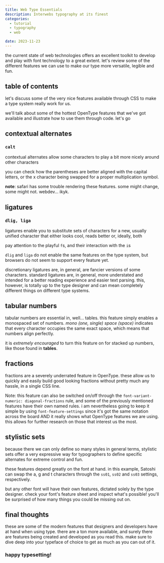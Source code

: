 ```yaml
---
title: Web Type Essentials
description: Interwebs typography at its finest
categories:
  - tutorial
  - typography
  - web

date: 2023-11-23
---
```


<script>
import Calt from '$lib/components/posts/Calt.svelte'
import Liga from '$lib/components/posts/Liga.svelte'
import Tnum from '$lib/components/posts/Tnum.svelte'
import Frac from '$lib/components/posts/Frac.svelte'
import SSAlt from '$lib/components/posts/SSAlt.svelte'
</script>

the current state of web technologies offers an excellent toolkit to develop and play with font technology to a great extent. let's review some of the different features we can use to make our type more versatile, legible and fun.

## table of contents

let's discuss some of the very nice features available through CSS to make a type system really work for us.

we'll talk about some of the hottest OpenType features that we've got available and illustrate how to use them through code. let's go

## contextual alternates

### `calt`

contextual alternates allow some characters to play a bit more nicely around other characters

<Calt />

you can check how the parentheses are better aligned with the capital letters, or the x character being swapped for a proper multiplication symbol.

**note**: safari has some trouble rendering these features. some might change, some might not. webdev... ikyk.

## ligatures

### `dlig, liga`

ligatures enable you to substitute sets of characters for a new, usually unified character that either looks cool, reads better or, ideally, both

<Liga/>

pay attention to the playful `f`s, and their interaction with the `i`s

`dlig` and `liga` do not enable the same features on the type system, but browsers do not seem to support every feature yet.

discretionary ligatures are, in general, are fancier versions of some characters. standard ligatures are, in general, more understated and intended for a better reading experience and easier text parsing. this, however, is totally up to the type designer and can mean completely different things on different type systems.

## tabular numbers

tabular numbers are essential in, well... tables. this feature simply enables a monospaced set of numbers. _mono (one, single) space (space)_ indicates that every character occupies the same exact space, which means that numbers align perfectly.

it is _extremely encouraged_ to turn this feature on for stacked up numbers, like those found in **tables**.

<Tnum/>

## fractions

fractions are a severely underrated feature in OpenType. these allow us to quickly and easily build good looking fractions without pretty much any hassle, in a single CSS line.

<Frac/>

Note: this feature can also be switched on/off through the `font-variant-numeric: diagonal-fractions` rule, and some of the previously mentioned features have their own named rules. i am nevertheless going to keep it simple by using `font-feature-settings` since it's got the same notation across the board AND it really shows what OpenType features we are using. this allows for further research on those that interest us the most.

## stylistic sets

because there we can only define so many styles in general terms, stylistic sets offer a very expressive way for typographers to define specific alternates for extreme control and fun.

these features depend greatly on the font at hand. in this example, Satoshi can swap the a, g and t characters through the `ss01`, `ss02` and `ss03` settings, respectively.

but any other font will have their own features, dictated solely by the type designer. check your font's feature sheet and inspect what's possible! you'll be surprised of how many things you could be missing out on.

<SSAlt/>

## final thoughts

these are some of the modern features that designers and developers have at hand when using type. there are a ton more available, and surely there are features being created and developed as you read this. make sure to dive deep into your typeface of choice to get as much as you can out of it.

### happy typesetting!
